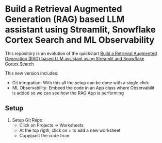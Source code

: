 # Build a Retrieval Augmented Generation (RAG) based LLM assistant using Streamlit, Snowflake Cortex Search and ML Observability

This repository is an evolution of the quickstart [Build a Retrieval Augmented Generation (RAG) based LLM assistant using Streamlit and Snowflake Cortex Search](https://quickstarts.snowflake.com/guide/ask_questions_to_your_own_documents_with_snowflake_cortex_search/index.html?index=..%2F..index#0)

This new version includes:
- Git integration: With this all the setup can be done with a single click
- ML Observability: Embeed the code in an App class where Observabilit is added so we can see how the RAG App is performing

## Setup

1. Setup Git Repo:
    - Click on Projects -> Worksheets
    - At the top rigth, click on + to add a new worksheet
    - Copy/past the code from 

    

